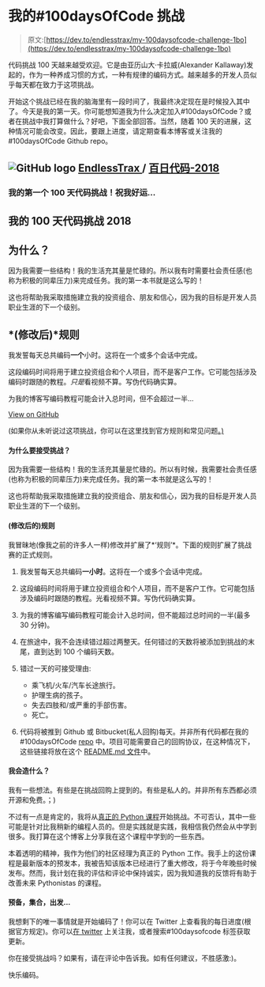 # 我的#100daysOfCode 挑战

> 原文:[https://dev.to/endlesstrax/my-100daysofcode-challenge-1bo](https://dev.to/endlesstrax/my-100daysofcode-challenge-1bo)

代码挑战 100 天越来越受欢迎。它是由亚历山大·卡拉威(Alexander Kallaway)发起的，作为一种养成习惯的方式，一种有规律的编码方式。越来越多的开发人员似乎每天都在致力于这项挑战。

开始这个挑战已经在我的脑海里有一段时间了，我最终决定现在是时候投入其中了。今天是我的第一天。你可能想知道我为什么决定加入#100daysOfCode？或者在挑战中我打算做什么？好吧，下面全部回答。当然，随着 100 天的进展，这种情况可能会改变。因此，要跟上进度，请定期查看本博客或关注我的#100daysOfCode Github repo。

## ![GitHub logo](../Images/292a238c61c5611a7f4d07a21d9e8e0a.png) [ EndlessTrax ](https://github.com/EndlessTrax) / [百日代码-2018](https://github.com/EndlessTrax/100-days-of-code-2018)

### 我的第一个 100 天代码挑战！祝我好运...

<article class="markdown-body entry-content container-lg" itemprop="text">

# 我的 100 天代码挑战 2018

## 为什么？

因为我需要一些结构！我的生活充其量是忙碌的。所以我有时需要社会责任感(也称为积极的同辈压力)来完成任务。我的第一本书就是这么写的！

这也将帮助我采取措施建立我的投资组合、朋友和信心，因为我的目标是开发人员职业生涯的下一个级别。

## *(修改后)*规则

我发誓每天总共编码**一个**小时。这将在一个或多个会话中完成。

这段编码时间将用于建立投资组合和个人项目，而不是客户工作。它可能包括涉及编码时跟随的教程。*只是*看视频不算。写伪代码确实算。

为我的博客写编码教程可能会计入总时间，但不会超过一半…

</article>

[View on GitHub](https://github.com/EndlessTrax/100-days-of-code-2018)

(如果你从未听说过这项挑战，你可以在这里找到官方规则和常见问题[。)](https://www.100daysofcode.com/)

#### [](#why-take-the-challenge)为什么要接受挑战？

因为我需要一些结构！我的生活充其量是忙碌的。所以有时候，我需要社会责任感(也称为积极的同辈压力)来完成任务。我的第一本书就是这么写的！

这也将帮助我采取措施建立我的投资组合、朋友和信心，因为我的目标是开发人员职业生涯的下一个级别。

#### [](#the-modified-rules)(修改后的)规则

我冒昧地(像我之前的许多人一样)修改并扩展了*‘规则’*。下面的规则扩展了挑战赛的正式规则。

1.  我发誓每天总共编码**一小时**。这将在一个或多个会话中完成。

2.  这段编码时间将用于建立投资组合和个人项目，而不是客户工作。它可能包括涉及编码时跟随的教程。光看视频不算。写伪代码确实算。

3.  为我的博客编写编码教程可能会计入总时间，但不能超过总时间的一半(最多 30 分钟)。

4.  在旅途中，我不会连续错过超过两整天。任何错过的天数将被添加到挑战的末尾，直到达到 100 个编码天数。

5.  错过一天的可接受理由:

    *   乘飞机/火车/汽车长途旅行。
    *   护理生病的孩子。
    *   失去四肢和/或严重的手部伤害。
    *   死亡。
6.  代码将被推到 Github 或 Bitbucket(私人回购)每天。并非所有代码都在我的#100daysOfCode [repo](https://github.com/EndlessTrax/100-days-of-code-2018) 中。项目可能需要自己的回购协议，在这种情况下，这些链接将放在这个 [README.md 文件](https://github.com/EndlessTrax/100-days-of-code-2018/blob/master/README.md)中。

#### [](#what-will-i-build)我会造什么？

我有一些想法。有些是在挑战回购上提到的。有些是私人的。并非所有东西都必须开源和免费。；)

不过有一点是肯定的，我将从[真正的 Python 课程](https://realpython.com/products/real-python-course/)开始挑战。不可否认，其中一些可能是针对比我稍新的编程人员的。但是实践就是实践，我相信我仍然会从中学到很多。我打算在这个博客上分享我在这个课程中学到的一些东西。

本着透明的精神，我作为他们的社区经理为真正的 Python 工作。我手上的这份课程是最新版本的预发本，我被告知该版本已经进行了重大修改，将于今年晚些时候发布。然而，我计划在我的评估和评论中保持诚实，因为我知道我的反馈将有助于改善未来 Pythonistas 的课程。

#### [](#ready-set-go)预备，集合，出发...

我想剩下的唯一事情就是开始编码了！你可以在 Twitter 上查看我的每日进度(根据官方规定)。你可以[在 twitter](https://twitter.com/EndlessTrax) 上关注我，或者搜索#100daysofcode 标签获取更新。

你在接受挑战吗？如果有，请在评论中告诉我。如有任何建议，不胜感激:)。

快乐编码。
